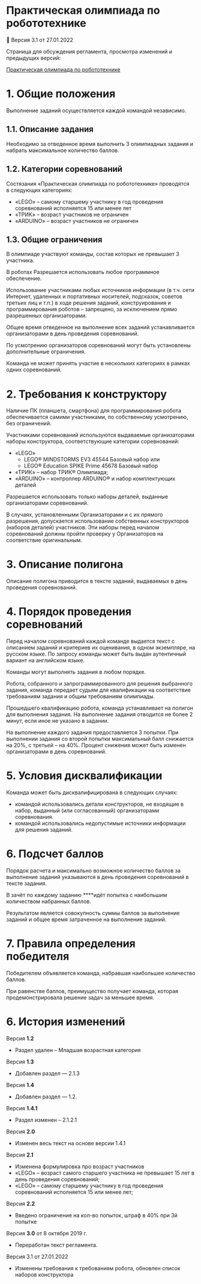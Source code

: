 # Практическая олимпиада по робототехнике

<aside>
📌 Версия 3.1 от 27.01.2022

</aside>

Страница для обсуждения регламента, просмотра изменений и предыдущих версий:

[Практическая олимпиада по робототехнике](../%D0%A0%D0%B5%D0%B3%D0%BB%D0%B0%D0%BC%D0%B5%D0%BD%D1%82%D1%8B%20cf894/%D0%9F%D1%80%D0%B0%D0%BA%D1%82%D0%B8%D1%87%D0%B5%D1%81%D0%BA%2042be5.md) 

# 1. Общие положения

Выполнение заданий осуществляется каждой командой независимо.

## 1.1. Описание задания

Необходимо за отведенное время выполнить 3 олимпиадных задания и набрать максимальное количество баллов.

## 1.2. Категории соревнований

Состязания «Практическая олимпиада по робототехнике» проводятся в следующих категориях:

- «LEGO» – самому старшему участнику в год проведения соревнований исполняется 15 или менее лет
- «ТРИК» – возраст участников не ограничен
- «ARDUINO» – возраст участников не ограничен

## 1.3. Общие ограничения

В олимпиаде участвуют команды, состав которых не превышает 3 участника.

В роботах Разрешается использовать любое программное обеспечение.

Использование участниками любых источников информации (в т.ч. сети Интернет, удаленных и портативных носителей, подсказок, советов третьих лиц и т.п.) в ходе решения заданий, конструирования и программирования роботов – запрещено, за исключением прямо разрешенных организаторами.

Общее время отведенное на выполнение всех заданий устанавливается организаторами в день проведения соревнований.

По усмотрению организаторов соревнований могут быть установлены дополнительные ограничения.

Команда не может принять участие в нескольких категориях в рамках одних соревнований.

# 2. Требования к конструктору

Наличие ПК (планшета, смартфона) для программирования робота обеспечивается самими участниками, по собственному усмотрению, без ограничений.

Участниками соревнований используются выдаваемые организаторами наборы конструктора, соответствующие категории соревнований:

- «LEGO»
    - LEGO® MINDSTORMS EV3 45544 Базовый набор или
    - LEGO® Education SPIKE Prime 45678 Базовый набор
- «ТРИК» – набор ТРИК® Олимпиада;
- «ARDUINO» – контроллер ARDUINO® и набор комплектующих деталей

Разрешается использовать только наборы деталей, выданные организаторами соревнований.

В случаях, установленными Организаторами и с их прямого разрешения, допускается использование собственных конструкторов (наборов деталей) участников. Эти наборы перед началом соревнований должны пройти проверку у Организаторов на соответствие оригинальным.

# 3. Описание полигона

Описание полигона приводится в тексте заданий, выдаваемых в день проведения соревнований.

# 4. Порядок проведения соревнований

Перед началом соревнований каждой команде выдается текст с описанием заданий и критериев их оценивания, в одном экземпляре, на русском языке. По запросу команды может быть выдан аутентичный вариант на английском языке.

Команды могут выполнять задания в любом порядке.

Робота, собранного и запрограммированного для решения выбранного задания, команда передает судьям для квалификации на соответствие требованиям задания и общим требованиям олимпиады.

Прошедшего квалификацию робота, команда устанавливает на полигон для выполнения задания. На выполнение задания отводится не более 2 минут, если иное не указано в задании.

На выполнение каждого задания предоставляется 3 попытки. При выполнении задания со второй попытки максимальный балл снижается на 20%, с третьей – на 40%. Процент снижения может быть изменен организаторами в день соревнований.

# 5. Условия дисквалификации

Команда может быть дисквалифицирована в следующих случаях:

- командой использовались детали конструкторов, не входящие в набор, выданный (или согласованный) организаторами соревнования.
- командой использовались недопустимые источники информации для решения заданий.

# 6. Подсчет баллов

Порядок расчета и максимально возможное количество баллов за выполнение заданий указываются в день проведения соревнований в тексте задания.

В зачёт по каждому заданию ****идёт попытка с наибольшим количеством набранных баллов. 

Результатом является совокупность суммы баллов за выполнение заданий и общее время затраченное на выполнение заданий.

# 7. Правила определения победителя

Победителем объявляется команда, набравшая наибольшее количество баллов.

При равенстве баллов, преимущество получает команда, которая продемонстрировала решение задач за меньшее время.

# 6. История изменений

Версия **1.2**

- Раздел удален – Младшая возрастная категория

Версия **1.3**

- Добавлен раздел — 2.1.3

Версия **1.4**

- Добавлен раздел — 1.2.

Версия **1.4.1**

- Раздел изменен – 2.1.2.1

Версия **2.0**

- Изменен весь текст на основе версии 1.4.1

Версия **2.1**

- Изменена формулировка про возраст участников
- «LEGO» – возраст самого старшего участника не превышает 15 лет в день проведения соревнований;
- «LEGO» – самому старшему участнику в год проведения соревнований исполняется 15 или менее лет;

Версия **2.2**

- Введено ограничение на кол-во попыток, штраф в 40% при 3й попытке

Версия **3.0** от 8 октября 2019 г.

- Переработан текст регламента.

Версия 3.1 от 27.01.2022

- Изменены требования к требованиям робота, обновлен список наборов конструктора